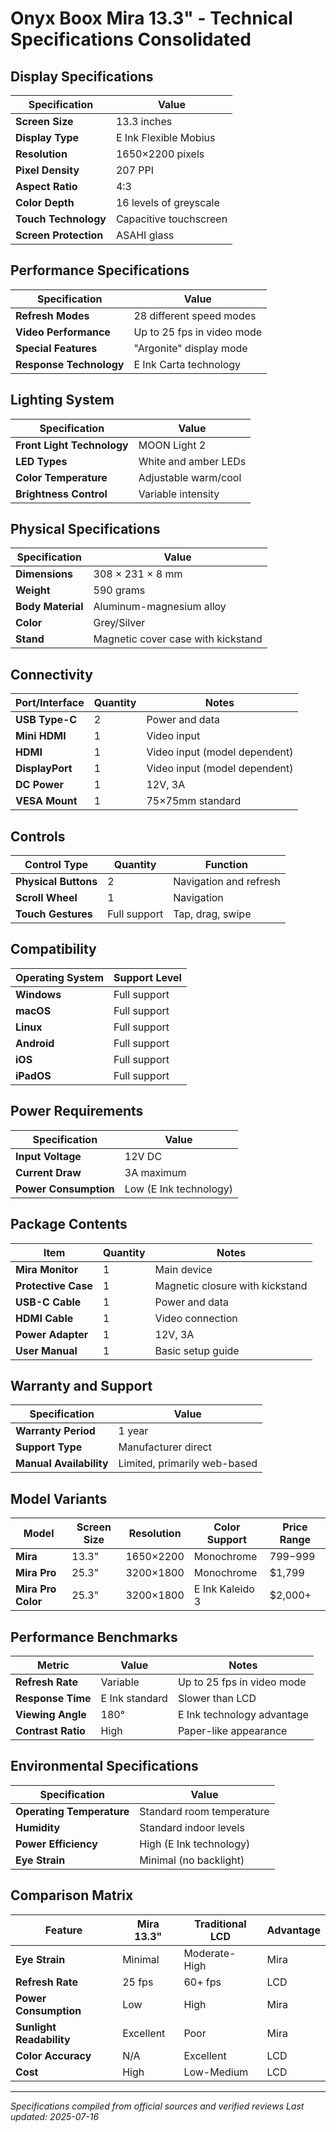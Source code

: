 # Onyx Boox Mira 13.3" - Technical Specifications Consolidated

## Display Specifications

| Specification | Value |
|---------------|--------|
| **Screen Size** | 13.3 inches |
| **Display Type** | E Ink Flexible Mobius |
| **Resolution** | 1650×2200 pixels |
| **Pixel Density** | 207 PPI |
| **Aspect Ratio** | 4:3 |
| **Color Depth** | 16 levels of greyscale |
| **Touch Technology** | Capacitive touchscreen |
| **Screen Protection** | ASAHI glass |

## Performance Specifications

| Specification | Value |
|---------------|--------|
| **Refresh Modes** | 28 different speed modes |
| **Video Performance** | Up to 25 fps in video mode |
| **Special Features** | "Argonite" display mode |
| **Response Technology** | E Ink Carta technology |

## Lighting System

| Specification | Value |
|---------------|--------|
| **Front Light Technology** | MOON Light 2 |
| **LED Types** | White and amber LEDs |
| **Color Temperature** | Adjustable warm/cool |
| **Brightness Control** | Variable intensity |

## Physical Specifications

| Specification | Value |
|---------------|--------|
| **Dimensions** | 308 × 231 × 8 mm |
| **Weight** | 590 grams |
| **Body Material** | Aluminum-magnesium alloy |
| **Color** | Grey/Silver |
| **Stand** | Magnetic cover case with kickstand |

## Connectivity

| Port/Interface | Quantity | Notes |
|----------------|----------|-------|
| **USB Type-C** | 2 | Power and data |
| **Mini HDMI** | 1 | Video input |
| **HDMI** | 1 | Video input (model dependent) |
| **DisplayPort** | 1 | Video input (model dependent) |
| **DC Power** | 1 | 12V, 3A |
| **VESA Mount** | 1 | 75×75mm standard |

## Controls

| Control Type | Quantity | Function |
|--------------|----------|----------|
| **Physical Buttons** | 2 | Navigation and refresh |
| **Scroll Wheel** | 1 | Navigation |
| **Touch Gestures** | Full support | Tap, drag, swipe |

## Compatibility

| Operating System | Support Level |
|------------------|---------------|
| **Windows** | Full support |
| **macOS** | Full support |
| **Linux** | Full support |
| **Android** | Full support |
| **iOS** | Full support |
| **iPadOS** | Full support |

## Power Requirements

| Specification | Value |
|---------------|--------|
| **Input Voltage** | 12V DC |
| **Current Draw** | 3A maximum |
| **Power Consumption** | Low (E Ink technology) |

## Package Contents

| Item | Quantity | Notes |
|------|----------|-------|
| **Mira Monitor** | 1 | Main device |
| **Protective Case** | 1 | Magnetic closure with kickstand |
| **USB-C Cable** | 1 | Power and data |
| **HDMI Cable** | 1 | Video connection |
| **Power Adapter** | 1 | 12V, 3A |
| **User Manual** | 1 | Basic setup guide |

## Warranty and Support

| Specification | Value |
|---------------|--------|
| **Warranty Period** | 1 year |
| **Support Type** | Manufacturer direct |
| **Manual Availability** | Limited, primarily web-based |

## Model Variants

| Model | Screen Size | Resolution | Color Support | Price Range |
|-------|-------------|------------|---------------|-------------|
| **Mira** | 13.3" | 1650×2200 | Monochrome | $799-$999 |
| **Mira Pro** | 25.3" | 3200×1800 | Monochrome | $1,799 |
| **Mira Pro Color** | 25.3" | 3200×1800 | E Ink Kaleido 3 | $2,000+ |

## Performance Benchmarks

| Metric | Value | Notes |
|--------|-------|-------|
| **Refresh Rate** | Variable | Up to 25 fps in video mode |
| **Response Time** | E Ink standard | Slower than LCD |
| **Viewing Angle** | 180° | E Ink technology advantage |
| **Contrast Ratio** | High | Paper-like appearance |

## Environmental Specifications

| Specification | Value |
|---------------|--------|
| **Operating Temperature** | Standard room temperature |
| **Humidity** | Standard indoor levels |
| **Power Efficiency** | High (E Ink technology) |
| **Eye Strain** | Minimal (no backlight) |

## Comparison Matrix

| Feature | Mira 13.3" | Traditional LCD | Advantage |
|---------|------------|-----------------|-----------|
| **Eye Strain** | Minimal | Moderate-High | Mira |
| **Refresh Rate** | 25 fps | 60+ fps | LCD |
| **Power Consumption** | Low | High | Mira |
| **Sunlight Readability** | Excellent | Poor | Mira |
| **Color Accuracy** | N/A | Excellent | LCD |
| **Cost** | High | Low-Medium | LCD |

---

*Specifications compiled from official sources and verified reviews*
*Last updated: 2025-07-16*